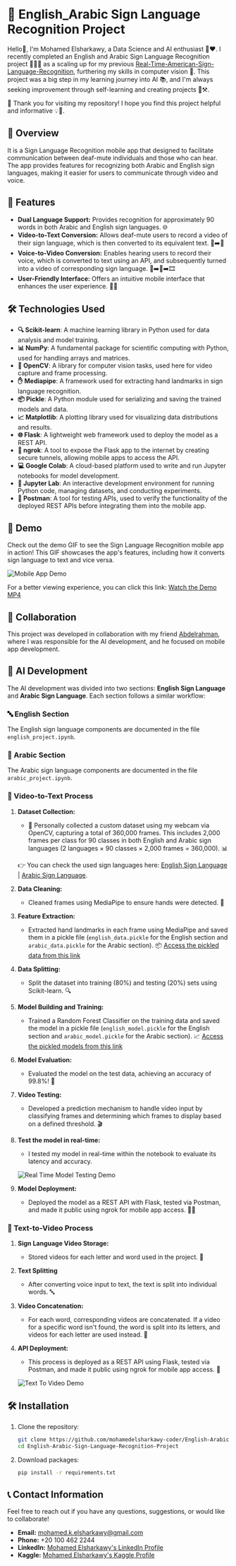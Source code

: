 # 🤟 English_Arabic Sign Language Recognition Project

Hello👋, I'm Mohamed Elsharkawy, a Data Science and AI enthusiast 🤖❤️. I recently completed an English and Arabic Sign Language Recognition project 🧑‍💻✨ as a scaling up for my previous [Real-Time-American-Sign-Language-Recognition](https://github.com/mohamedelsharkawy-coder/Real-Time-American-Sign-Language-Recognition), furthering my skills in computer vision 🌟. This project was a big step in my learning journey into AI 📚, and I'm always seeking improvement through self-learning and creating projects 🔧⚒️.

🙏 Thank you for visiting my repository! I hope you find this project helpful and informative 💡📘.
## 📖 Overview
It is a Sign Language Recognition mobile app that designed to facilitate communication between deaf-mute individuals and those who can hear. The app provides features for recognizing both Arabic and English sign languages, making it easier for users to communicate through video and voice.

## 🚀 Features
- **Dual Language Support:** Provides recognition for approximately 90 words in both Arabic and English sign languages. 🌐
- **Video-to-Text Conversion:** Allows deaf-mute users to record a video of their sign language, which is then converted to its equivalent text. 🎥➡️📜
- **Voice-to-Video Conversion:** Enables hearing users to record their voice, which is converted to text using an API, and subsequently turned into a video of corresponding sign language. 🎤➡️📜➡️🎞️
- **User-Friendly Interface:** Offers an intuitive mobile interface that enhances the user experience. 📱✨

## 🛠️ Technologies Used

- **🔍 Scikit-learn**: A machine learning library in Python used for data analysis and model training.
- **📊 NumPy**: A fundamental package for scientific computing with Python, used for handling arrays and matrices.
- **🎥 OpenCV**: A library for computer vision tasks, used here for video capture and frame processing.
- **✋ Mediapipe**: A framework used for extracting hand landmarks in sign language recognition.
- **📦 Pickle**: A Python module used for serializing and saving the trained models and data.
- **📈 Matplotlib**: A plotting library used for visualizing data distributions and results.
- **🌐 Flask**: A lightweight web framework used to deploy the model as a REST API.
- **🔗 ngrok**: A tool to expose the Flask app to the internet by creating secure tunnels, allowing mobile apps to access the API.
- **💻 Google Colab**: A cloud-based platform used to write and run Jupyter notebooks for model development.
- **📒 Jupyter Lab**: An interactive development environment for running Python code, managing datasets, and conducting experiments.
- **🧪 Postman**: A tool for testing APIs, used to verify the functionality of the deployed REST APIs before integrating them into the mobile app.


## 🎥 Demo
Check out the demo GIF to see the Sign Language Recognition mobile app in action! This GIF showcases the app's features, including how it converts sign language to text and vice versa.

![Mobile App Demo](media/mobile_app.gif)

For a better viewing experience, you can click this link: [Watch the Demo MP4](https://drive.google.com/file/d/1dpS6O1P8uFm-WSuM2QNBC06YX3xBNLui/view?usp=sharing)

## 🤝 Collaboration
This project was developed in collaboration with my friend [Abdelrahman](https://github.com/Abdokarawia), where I was responsible for the AI development, and he focused on mobile app development.

## 🧠 AI Development
The AI development was divided into two sections: **English Sign Language** and **Arabic Sign Language**. Each section follows a similar workflow:

### 🔤 English Section  
The English sign language components are documented in the file `english_project.ipynb`.

### 🕌 Arabic Section
The Arabic sign language components are documented in the file `arabic_project.ipynb`.

### 🔄 Video-to-Text Process

1. **Dataset Collection:**
   - 🎥 Personally collected a custom dataset using my webcam via OpenCV, capturing a total of 360,000 frames. This includes 2,000 frames per class for 90 classes in both English and Arabic sign languages (2 languages × 90 classes × 2,000 frames = 360,000). 📊

   👉 You can check the used sign languages here: [English Sign Language](https://drive.google.com/drive/folders/1IBbyj8CzZjeDakChW7XoDqIErlL4ycQX?usp=sharing) | [Arabic Sign Language](https://drive.google.com/drive/folders/1qEWWjAK1TAc4zRbwk7aMqvyu5PwZqOIr?usp=sharing).


2. **Data Cleaning:**
   - Cleaned frames using MediaPipe to ensure hands were detected. 🧹

3. **Feature Extraction:**
   - Extracted hand landmarks in each frame using MediaPipe and saved them in a pickle file (`english_data.pickle` for the English section and `arabic_data.pickle` for the Arabic section). 📦
[Access the pickled data from this link](https://drive.google.com/drive/folders/1KavCk5ktwkwO3dUtO03pRv-4dJTWb6ly?usp=sharing)

4. **Data Splitting:**
   - Split the dataset into training (80%) and testing (20%) sets using Scikit-learn. 🔍

5. **Model Building and Training:**
   - Trained a Random Forest Classifier on the training data and saved the model in a pickle file (`english_model.pickle` for the English section and `arabic_model.pickle` for the Arabic section). 📈
[Access the pickled models from this link](https://drive.google.com/drive/folders/1kVKa9UZAuisZ8y44m59GAkmCdqI3UmFs?usp=sharing)

6. **Model Evaluation:**
   - Evaluated the model on the test data, achieving an accuracy of 99.8%! 🎉

7. **Video Testing:**
   - Developed a prediction mechanism to handle video input by classifying frames and determining which frames to display based on a defined threshold. 🎬

8. **Test the model in real-time:**  
   - I tested my model in real-time within the notebook to evaluate its latency and accuracy.

   ![Real Time Model Testing Demo](media/real_time_test.gif)

9. **Model Deployment:**
   - Deployed the model as a REST API with Flask, tested via Postman, and made it public using ngrok for mobile app access. 🚀📲

### 🔄 Text-to-Video Process
1. **Sign Language Video Storage:**
   - Stored videos for each letter and word used in the project. 💾

2. **Text Splitting**
   - After converting voice input to text, the text is split into individual words. 🔤

3. **Video Concatenation:**
   - For each word, corresponding videos are concatenated. If a video for a specific word isn't found, the word is split into its letters, and videos for each letter are used instead. 🔗

4. **API Deployment:**
   - This process is deployed as a REST API using Flask, tested via Postman, and made it public using ngrok for mobile app access. 🚀

   ![Text To Video Demo](media/text_to_video.gif)

## 🛠️ Installation
1. Clone the repository:
   ```bash
   git clone https://github.com/mohamedelsharkawy-coder/English-Arabic-Sign-Language-Recognition-Project
   cd English-Arabic-Sign-Language-Recognition-Project
   
2. Download packages:
   ```bash
   pip install -r requirements.txt

## 📞 Contact Information

Feel free to reach out if you have any questions, suggestions, or would like to collaborate!

- **Email:** [mohamed.k.elsharkawy@gmail.com](mailto:mohamed.k.elsharkawy@gmail.com)
- **Phone:** +20 100 462 2244
- **LinkedIn:** [Mohamed Elsharkawy's LinkedIn Profile](https://www.linkedin.com/in/mohamed-elsharkawy-6184b41a7/)
- **Kaggle:** [Mohamed Elsharkawy's Kaggle Profile](https://www.kaggle.com/mohamedelsharkawy89)


